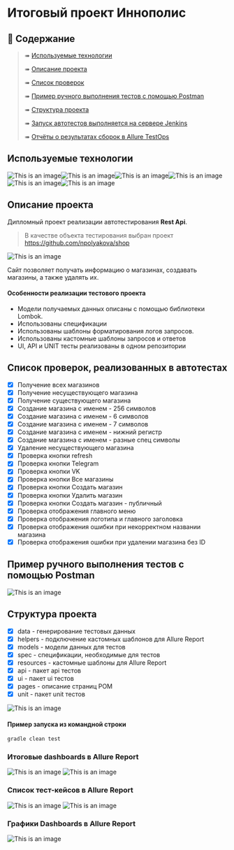 # Итоговый проект Иннополис
## :cherry_blossom:	Содержание
> ➠ [Используемые технологии](#Используемые-технологии)
>
> ➠ [Описание проекта](#Описание-проекта)
>
> ➠ [Список проверок](#список-проверок-реализованных-в-автотестах)
>
> ➠ [Пример ручного выполнения тестов с помощью Postman](#Пример-ручного-выполнения-тестов-с-помощью-Postman)
>
> ➠ [Структура проекта](#Структура-проекта)
>
> ➠ [Запуск автотестов выполняется на сервере Jenkins](#Запуск-автотестов-выполняется-на-сервере-Jenkins)
>
> ➠ [Отчёты о результатах сборок в Allure TestOps](#отчёты-о-результатах-сборок-списки-тесткейсов-аналитические-dashboards-хранятся-в-allure-testops)
>

## Используемые технологии
![This is an image](/design/icons/Java.png)![This is an image](/design/icons/Gradle.png)![This is an image](/design/icons/Rest-Assured.png)![This is an image](/design/icons/Intelij_IDEA.png)![This is an image](/design/icons/JUnit5.png)![This is an image](/design/icons/Allure_Report.png)
## Описание проекта
Дипломный проект реализации автотестирования **Rest Api**.<br/>
>В качестве объекта тестирования выбран проект https://github.com/npolyakova/shop <br/>

![This is an image](/design/site.jpg)

Сайт позволяет получать информацию о магазинах, создавать магазины, а также удалять их.

#### Особенности реализации тестового проекта
- Модели получаемых данных описаны с помощью библиотеки Lombok.
- Использованы спецификации
- Использованы шаблоны форматирования логов запросов.
- Использованы кастомные шаблоны запросов и ответов
- UI, API и UNIT тесты реализованы в одном репозитории

## Список проверок, реализованных в автотестах
- [x] Получение всех магазинов
- [x] Получение несуществующего магазина
- [x] Получение существующего магазина
- [x] Создание магазина с именем - 256 символов
- [x] Создание магазина с именем - 6 символов
- [x] Создание магазина с именем - 7 символов
- [x] Создание магазина с именем - нижний регистр
- [x] Создание магазина с именем - разные спец символы
- [x] Удаление несуществующего магазина
- [x] Проверка кнопки refresh
- [x] Проверка кнопки Telegram
- [x] Проверка кнопки VK
- [x] Проверка кнопки Все магазины
- [x] Проверка кнопки Создать магазин
- [x] Проверка кнопки Удалить магазин
- [x] Проверка кнопки Создать магазин - публичный
- [x] Проверка отображения главного меню
- [x] Проверка отображения логотипа и главного заголовка
- [x] Проверка отображения ошибки при некорректном названии магазина
- [x] Проверка отображения ошибки при удалении магазина без ID

## Пример ручного выполнения тестов с помощью Postman
![This is an image](/design/postman.jpg)

## Структура проекта
- [x] data - генерирование тестовых данных
- [x] helpers - подключение кастомных шаблонов для Allure Report
- [x] models - модели данных для тестов
- [x] spec - спецификации, необходимые для тестов
- [x] resources - кастомные шаблоны для Allure Report
- [x] api - пакет api тестов
- [x] ui - пакет ui тестов
- [x] pages - описание страниц POM
- [x] unit - пакет unit тестов

![This is an image](/design/structure.jpg)

#### Пример запуска из командной строки
```bash
gradle clean test
```



### Итоговые dashboards в Allure Report
![This is an image](/design/summary.jpg)
![This is an image](/design/status.jpg)
### Список тест-кейсов в Allure Report
![This is an image](/design/suites.jpg)
![This is an image](/design/feature.jpg)
### Графики Dashboards в Allure Report
![This is an image](/design/severity.jpg)

